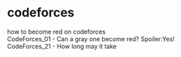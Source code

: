 # codeforces  
how to become red on codeforces  
CodeForces_01 - Can a gray one become red? Spoiler:Yes!  
CodeForces_21 - How long may it take
